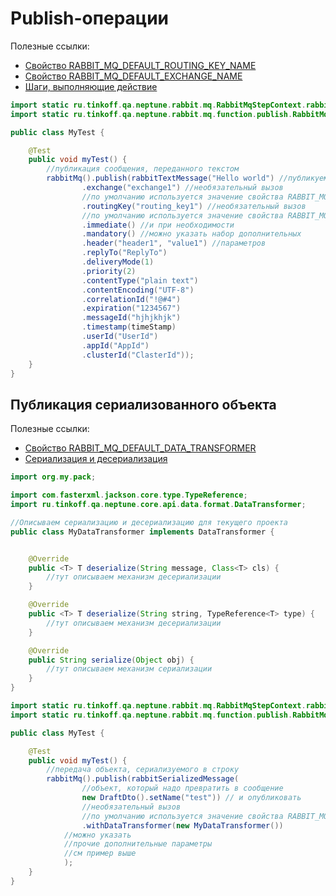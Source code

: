 # Publish-операции

Полезные ссылки:
- [Свойство RABBIT_MQ_DEFAULT_ROUTING_KEY_NAME](settings/RABBIT_MQ_DEFAULT_ROUTING_KEY_NAME.md)
- [Свойство RABBIT_MQ_DEFAULT_EXCHANGE_NAME](settings/RABBIT_MQ_DEFAULT_EXCHANGE_NAME.md)
- [Шаги, выполняющие действие](../../quick_start/steps/pattern_steps/action_steps.md)

```java
import static ru.tinkoff.qa.neptune.rabbit.mq.RabbitMqStepContext.rabbitMq;
import static ru.tinkoff.qa.neptune.rabbit.mq.function.publish.RabbitMqPublishSupplier.rabbitTextMessage;

public class MyTest {

    @Test
    public void myTest() {
        //публикация сообщения, переданного текстом
        rabbitMq().publish(rabbitTextMessage("Hello world") //публикуемый текст
                .exchange("exchange1") //необязательный вызов
                //по умолчанию используется значение свойства RABBIT_MQ_DEFAULT_EXCHANGE_NAME
                .routingKey("routing_key1") //необязательный вызов
                //по умолчанию используется значение свойства RABBIT_MQ_DEFAULT_ROUTING_KEY_NAME
                .immediate() //и при необходимости 
                .mandatory() //можно указать набор дополнительных 
                .header("header1", "value1") //параметров
                .replyTo("ReplyTo")
                .deliveryMode(1)
                .priority(2)
                .contentType("plain text")
                .contentEncoding("UTF-8")
                .correlationId("!@#4")
                .expiration("1234567")
                .messageId("hjhjkhjk")
                .timestamp(timeStamp)
                .userId("UserId")
                .appId("AppId")
                .clusterId("ClasterId"));
    }
}
```

## Публикация сериализованного объекта

Полезные ссылки:
- [Свойство RABBIT_MQ_DEFAULT_DATA_TRANSFORMER](settings/RABBIT_MQ_DEFAULT_DATA_TRANSFORMER.md)
- [Сериализация и десериализация](./../../core/serialize_deserialize.rst)

```java
import org.my.pack;

import com.fasterxml.jackson.core.type.TypeReference;
import ru.tinkoff.qa.neptune.core.api.data.format.DataTransformer;

//Описываем сериализацию и десериализацию для текущего проекта
public class MyDataTransformer implements DataTransformer {


    @Override
    public <T> T deserialize(String message, Class<T> cls) {
        //тут описываем механизм десериализации
    }

    @Override
    public <T> T deserialize(String string, TypeReference<T> type) {
        //тут описываем механизм десериализации
    }

    @Override
    public String serialize(Object obj) {
        //тут описываем механизм сериализации
    }
}
```

```java
import static ru.tinkoff.qa.neptune.rabbit.mq.RabbitMqStepContext.rabbitMq;
import static ru.tinkoff.qa.neptune.rabbit.mq.function.publish.RabbitMqPublishSupplier.rabbitSerializedMessage;

public class MyTest {

    @Test
    public void myTest() {
        //передача объекта, сериализуемого в строку
        rabbitMq().publish(rabbitSerializedMessage(
                //объект, который надо превратить в сообщение
                new DraftDto().setName("test")) // и опубликовать
                //необязательный вызов
                //по умолчанию используется значение свойства RABBIT_MQ_DEFAULT_DATA_TRANSFORMER
                .withDataTransformer(new MyDataTransformer())
            //можно указать 
            //прочие дополнительные параметры
            //см пример выше
            );
    }
}
```